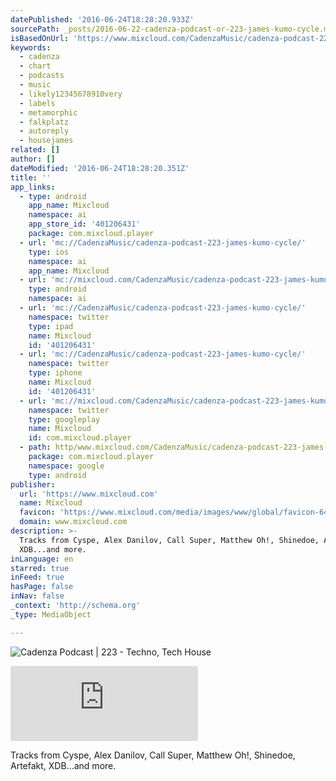 ```yaml
---
datePublished: '2016-06-24T18:28:20.933Z'
sourcePath: _posts/2016-06-22-cadenza-podcast-or-223-james-kumo-cycle.md
isBasedOnUrl: 'https://www.mixcloud.com/CadenzaMusic/cadenza-podcast-223-james-kumo-cycle/'
keywords:
  - cadenza
  - chart
  - podcasts
  - music
  - likely12345678910very
  - labels
  - metamorphic
  - falkplatz
  - autoreply
  - housejames
related: []
author: []
dateModified: '2016-06-24T18:28:20.351Z'
title: ''
app_links:
  - type: android
    app_name: Mixcloud
    namespace: ai
    app_store_id: '401206431'
    package: com.mixcloud.player
  - url: 'mc://CadenzaMusic/cadenza-podcast-223-james-kumo-cycle/'
    type: ios
    namespace: ai
    app_name: Mixcloud
  - url: 'mc://mixcloud.com/CadenzaMusic/cadenza-podcast-223-james-kumo-cycle/'
    type: android
    namespace: ai
  - url: 'mc://CadenzaMusic/cadenza-podcast-223-james-kumo-cycle/'
    namespace: twitter
    type: ipad
    name: Mixcloud
    id: '401206431'
  - url: 'mc://CadenzaMusic/cadenza-podcast-223-james-kumo-cycle/'
    namespace: twitter
    type: iphone
    name: Mixcloud
    id: '401206431'
  - url: 'mc://mixcloud.com/CadenzaMusic/cadenza-podcast-223-james-kumo-cycle/'
    namespace: twitter
    type: googleplay
    name: Mixcloud
    id: com.mixcloud.player
  - path: http/www.mixcloud.com/CadenzaMusic/cadenza-podcast-223-james-kumo-cycle/
    package: com.mixcloud.player
    namespace: google
    type: android
publisher:
  url: 'https://www.mixcloud.com'
  name: Mixcloud
  favicon: 'https://www.mixcloud.com/media/images/www/global/favicon-64.png'
  domain: www.mixcloud.com
description: >-
  Tracks from Cyspe, Alex Danilov, Call Super, Matthew Oh!, Shinedoe, Artefakt,
  XDB...and more.
inLanguage: en
starred: true
inFeed: true
hasPage: false
inNav: false
_context: 'http://schema.org'
_type: MediaObject

---
```

![Cadenza Podcast | 223 - Techno, Tech House](https://the-grid-user-content.s3-us-west-2.amazonaws.com/2bf4f978-7d59-4139-9c1c-4df08c3276cc.jpg)

<iframe src="https://cdn.embedly.com/widgets/media.html?src=https%3A%2F%2Fwww.mixcloud.com%2Fwidget%2Fiframe%2F%3Ffeed%3Dhttps%253A%252F%252Fwww.mixcloud.com%252FCadenzaMusic%252Fcadenza-podcast-223-james-kumo-cycle%252F%26hide_cover%3D1&amp;url=https%3A%2F%2Fwww.mixcloud.com%2FCadenzaMusic%2Fcadenza-podcast-223-james-kumo-cycle%2F&amp;image=https%3A%2F%2Fthumbnailer.mixcloud.com%2Funsafe%2F600x600%2Ffilters%3Awatermark%28graphics%2Fplay-button-scaled.png%2C0%2C0%2C0%29%2Fextaudio%2F7%2F0%2Fa%2Fb%2F6fbc-d4e3-48d4-b9e5-4a9ea3590952&amp;key=b7d04c9b404c499eba89ee7072e1c4f7&amp;type=text%2Fhtml&amp;schema=mixcloud" width="None" height="120" scrolling="no" frameborder="0" allowfullscreen="" style=""></iframe>

Tracks from Cyspe, Alex Danilov, Call Super, Matthew Oh!, Shinedoe, Artefakt, XDB...and more.